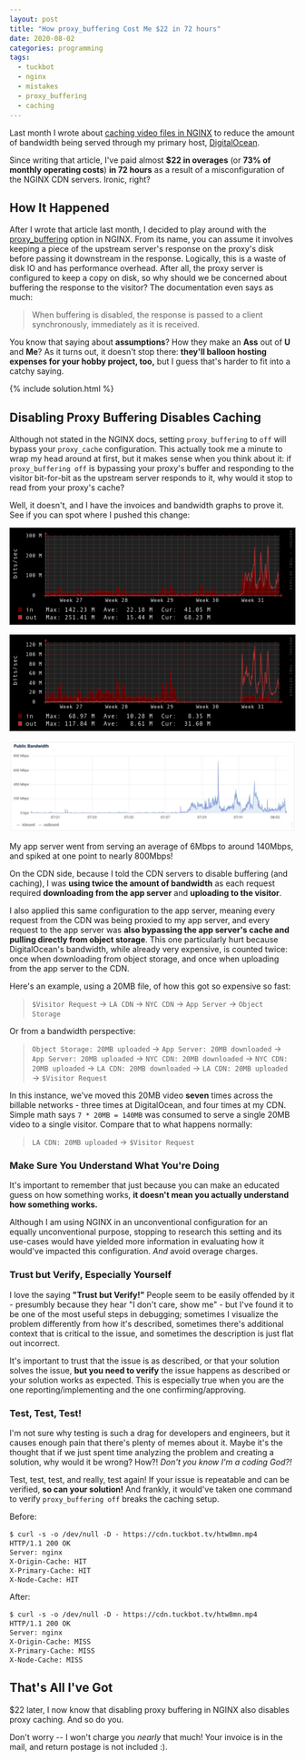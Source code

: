 ```yaml
---
layout: post
title: "How proxy_buffering Cost Me $22 in 72 hours"
date: 2020-08-02
categories: programming
tags:
  - tuckbot
  - nginx
  - mistakes
  - proxy_buffering
  - caching
---
```


Last month I wrote about [caching video files in NGINX](/programming/2020/07/15/reddit-mirror-bot-cdn.html) to reduce the amount of bandwidth being served through my primary host, [DigitalOcean](https://digitalocean.com/).

Since writing that article, I've paid almost **\$22 in overages** (or **73% of monthly operating costs**) **in 72 hours** as a result of a misconfiguration of the NGINX CDN servers. Ironic, right?

## How It Happened

After I wrote that article last month, I decided to play around with the [proxy_buffering](https://nginx.org/en/docs/http/ngx_http_proxy_module.html#proxy_buffering) option in NGINX. From its name, you can assume it involves keeping a piece of the upstream server's response on the proxy's disk before passing it downstream in the response. Logically, this is a waste of disk IO and has performance overhead. After all, the proxy server is configured to keep a copy on disk, so why should we be concerned about buffering the response to the visitor? The documentation even says as much:

> When buffering is disabled, the response is passed to a client synchronously, immediately as it is received.

You know that saying about **assumptions**? How they make an **Ass** out of **U** and **Me**? As it turns out, it doesn't stop there: **they'll balloon hosting expenses for your hobby project, too,** but I guess that's harder to fit into a catchy saying.

{% include solution.html %}

## Disabling Proxy Buffering Disables Caching

Although not stated in the NGINX docs, setting `proxy_buffering` to `off` will bypass your `proxy_cache` configuration. This actually took me a minute to wrap my head around at first, but it makes sense when you think about it: if `proxy_buffering off` is bypassing your proxy's buffer and responding to the visitor bit-for-bit as the upstream server responds to it, why would it stop to read from your proxy's cache?

Well, it doesn't, and I have the invoices and bandwidth graphs to prove it. See if you can spot where I pushed this change:

![cdn-02 graph showing a spike in average bandwidth from < 30Mbps to > 80Mbps](/assets/2020-08-02-how-proxy_buffering-cost-22-dollars/cdn-02-graph.png)

![cdn-03 graph showing a spike in average bandwidth from < 30Mbps to > 60Mbps](/assets/2020-08-02-how-proxy_buffering-cost-22-dollars/cdn-03-graph.png)

![app-02 graph showing a spike in average bandwidth from < 30Mbps to > 140Mbps](/assets/2020-08-02-how-proxy_buffering-cost-22-dollars/app-02-graph.jpg)

My app server went from serving an average of 6Mbps to around 140Mbps, and spiked at one point to nearly 800Mbps!

On the CDN side, because I told the CDN servers to disable buffering (and caching), I was **using twice the amount of bandwidth** as each request required **downloading from the app server** and **uploading to the visitor**.

I also applied this same configuration to the app server, meaning every request from the CDN was being proxied to my app server, and every request to the app server was **also bypassing the app server's cache and pulling directly from object storage**. This one particularly hurt because DigitalOcean's bandwidth, while already very expensive, is counted twice: once when downloading from object storage, and once when uploading from the app server to the CDN.

Here's an example, using a 20MB file, of how this got so expensive so fast:

> `$Visitor Request` &rarr; `LA CDN` &rarr; `NYC CDN` &rarr; `App Server` &rarr; `Object Storage`

Or from a bandwidth perspective:

> `Object Storage: 20MB uploaded` &rarr; `App Server: 20MB downloaded` &rarr; `App Server: 20MB uploaded` &rarr; `NYC CDN: 20MB downloaded` &rarr; `NYC CDN: 20MB uploaded` &rarr; `LA CDN: 20MB downloaded` &rarr; `LA CDN: 20MB uploaded` &rarr; `$Visitor Request`

In this instance, we've moved this 20MB video **seven** times across the billable networks - three times at DigitalOcean, and four times at my CDN. Simple math says `7 * 20MB = 140MB` was consumed to serve a single 20MB video to a single visitor. Compare that to what happens normally:

> `LA CDN: 20MB uploaded` &rarr; `$Visitor Request`

### Make Sure You Understand What You're Doing

It's important to remember that just because you can make an educated guess on how something works, **it doesn't mean you actually understand how something works.**

Although I am using NGINX in an unconventional configuration for an equally unconventional purpose, stopping to research this setting and its use-cases would have yielded more information in evaluating how it would've impacted this configuration. _And_ avoid overage charges.

### Trust but Verify, Especially Yourself

I love the saying **"Trust but Verify!"** People seem to be easily offended by it - presumbly because they hear "I don't care, show me" - but I've found it to be one of the most useful steps in debugging; sometimes I visualize the problem differently from how it's described, sometimes there's additional context that is critical to the issue, and sometimes the description is just flat out incorrect.

It's important to trust that the issue is as described, or that your solution solves the issue, **but you need to verify** the issue happens as described or your solution works as expected. This is especially true when you are the one reporting/implementing and the one confirming/approving.

### Test, Test, Test!

I'm not sure why testing is such a drag for developers and engineers, but it causes enough pain that there's plenty of memes about it. Maybe it's the thought that if we just spent time analyzing the problem and creating a solution, why would it be wrong? How?! <span class="glow">_Don't you know I'm a coding God?!_</span>

Test, test, test, and really, test again! If your issue is repeatable and can be verified, **so can your solution!** And frankly, it would've taken one command to verify `proxy_buffering off` breaks the caching setup.

Before:

```shell
$ curl -s -o /dev/null -D - https://cdn.tuckbot.tv/htw8mn.mp4
HTTP/1.1 200 OK
Server: nginx
X-Origin-Cache: HIT
X-Primary-Cache: HIT
X-Node-Cache: HIT
```

After:

```shell
$ curl -s -o /dev/null -D - https://cdn.tuckbot.tv/htw8mn.mp4
HTTP/1.1 200 OK
Server: nginx
X-Origin-Cache: MISS
X-Primary-Cache: MISS
X-Node-Cache: MISS
```

## That's All I've Got

\$22 later, I now know that disabling proxy buffering in NGINX also disables proxy caching. And so do you.

Don't worry -- I won't charge you _nearly_ that much! Your invoice is in the mail, and return postage is not included :).
